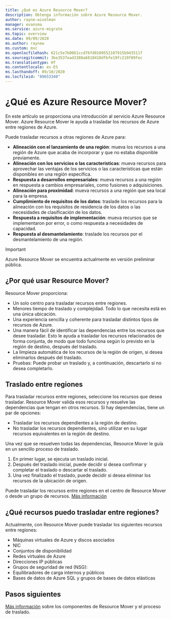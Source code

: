 ```yaml
---
title: ¿Qué es Azure Resource Mover?
description: Obtenga información sobre Azure Resource Mover.
author: rayne-wiselman
manager: evansma
ms.service: azure-migrate
ms.topic: overview
ms.date: 09/09/2020
ms.author: raynew
ms.custom: mvc
ms.openlocfilehash: 621c5e7b0061ccd76fd0109552107915b943511f
ms.sourcegitcommit: 3be3537ead3388a6810410dfbfe19fc210f89fec
ms.translationtype: HT
ms.contentlocale: es-ES
ms.lasthandoff: 09/10/2020
ms.locfileid: "89653340"
---
```

# <a name="what-is-azure-resource-mover"></a>¿Qué es Azure Resource Mover?

En este artículo se proporciona una introducción al servicio Azure Resource Mover. Azure Resource Mover le ayuda a trasladar los recursos de Azure entre regiones de Azure.

Puede trasladar recursos a otras regiones de Azure para:

- **Alineación con el lanzamiento de una región**: mueva los recursos a una región de Azure que acaba de incorporar y que no estaba disponible previamente.
- **Alineación con los servicios o las características**: mueva recursos para aprovechar las ventajas de los servicios o las características que están disponibles en una región específica.
- **Respuesta a desarrollos empresariales**: mueva recursos a una región en respuesta a cambios empresariales, como fusiones o adquisiciones.
- **Alineación para proximidad**: mueva recursos a una región que sea local para la empresa.
- **Cumplimiento de requisitos de los datos**: traslade los recursos para la alineación con los requisitos de residencia de los datos o las necesidades de clasificación de los datos.
- **Respuesta a requisitos de implementación**: mueva recursos que se implementaron por error, o como respuesta a necesidades de capacidad.
- **Respuesta al desmantelamiento**: traslade los recursos por el desmantelamiento de una región.

> [!IMPORTANT]
> Azure Resource Mover se encuentra actualmente en versión preliminar pública.

## <a name="why-use-resource-mover"></a>¿Por qué usar Resource Mover?

Resource Mover proporciona:

- Un solo centro para trasladar recursos entre regiones.
- Menores tiempo de traslado y complejidad. Todo lo que necesita está en una única ubicación.
- Una experiencia sencilla y coherente para trasladar distintos tipos de recursos de Azure.
- Una manera fácil de identificar las dependencias entre los recursos que desee trasladar. Esto le ayuda a trasladar los recursos relacionados de forma conjunta, de modo que todo funciona según lo previsto en la región de destino, después del traslado.
- La limpieza automática de los recursos de la región de origen, si desea eliminarlos después del traslado.
- Pruebas: Puede probar un traslado y, a continuación, descartarlo si no desea completarlo.

## <a name="move-across-regions"></a>Traslado entre regiones

Para trasladar recursos entre regiones, seleccione los recursos que desea trasladar. Resource Mover valida esos recursos y resuelve las dependencias que tengan en otros recursos. Si hay dependencias, tiene un par de opciones:
- Trasladar los recursos dependientes a la región de destino.
- No trasladar los recursos dependientes, sino utilizar en su lugar recursos equivalentes en la región de destino.

Una vez que se resuelven todas las dependencias, Resource Mover le guía en un sencillo proceso de traslado.

1. En primer lugar, se ejecuta un traslado inicial.
2. Después del traslado inicial, puede decidir si desea confirmar y completar el traslado o descartar el traslado.
3. Una vez finalizado el traslado, puede decidir si desea eliminar los recursos de la ubicación de origen.

Puede trasladar los recursos entre regiones en el centro de Resource Mover o desde un grupo de recursos. [Más información](select-move-tool.md)

## <a name="what-resources-can-i-move-across-regions"></a>¿Qué recursos puedo trasladar entre regiones?

Actualmente, con Resource Mover puede trasladar los siguientes recursos entre regiones:

- Máquinas virtuales de Azure y discos asociados
- NIC
- Conjuntos de disponibilidad 
- Redes virtuales de Azure 
- Direcciones IP públicas
- Grupos de seguridad de red (NSG):
- Equilibradores de carga internos y públicos 
- Bases de datos de Azure SQL y grupos de bases de datos elásticas


## <a name="next-steps"></a>Pasos siguientes

[Más información](about-move-process.md) sobre los componentes de Resource Mover y el proceso de traslado.
